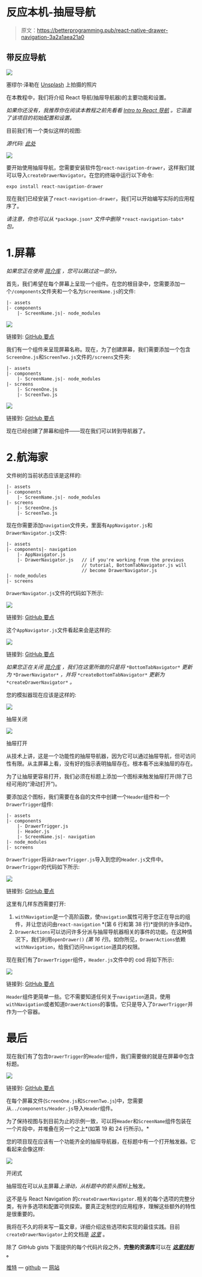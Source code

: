 # 反应本机-抽屉导航

> 原文：<https://betterprogramming.pub/react-native-drawer-navigation-3a2a1aea21a0>

## 带反应导航

![](img/5250fadfec645ed039e4909aae57b0a3.png)

塞缪尔·泽勒在 [Unsplash](https://unsplash.com/photos/-nIrhwOCRY8) 上拍摄的照片

在本教程中，我们将介绍 React 导航(抽屉导航器)的主要功能和设置。

*如果你还没有，我推荐你在阅读本教程之前先看看* [*Intro to React 导航*](https://medium.com/swlh/intro-to-react-navigation-1d8957fedfd1) *。它涵盖了该项目的初始配置和设置。*

目前我们有一个类似这样的视图:

*源代码:* [*此处*](https://github.com/seanwatters/intro-to-react-navigation)

![](img/0e6b5d4b4805677f0bfa08aeb3b9811c.png)

要开始使用抽屉导航，您需要安装软件包`react-navigation-drawer`，这样我们就可以导入`createDrawerNavigator`。在您的终端中运行以下命令:

```
expo install react-navigation-drawer
```

现在我们已经安装了`react-navigation-drawer`，我们可以开始编写实际的应用程序了。

*请注意，你也可以从* `*package.json*` *文件中删除* `*react-navigation-tabs*` *包。*

# 1.屏幕

*如果您正在使用* [*简介库*](https://github.com/seanwatters/intro-to-react-navigation) *，您可以跳过这一部分。*

首先，我们希望在每个屏幕上呈现一个组件。在您的根目录中，您需要添加一个`/components`文件夹和一个名为`ScreenName.js`的文件:

```
|- assets
|- components
    |- ScreenName.js|- node_modules
```

![](img/68eaa52c1ae2e9bb708fa326115bd1ee.png)

链接到: [GitHub 要点](https://gist.github.com/seanwatters/4d4b49e10e5400de6fea87aae3e16886)

我们有一个组件来呈现屏幕名称。现在，为了创建屏幕，我们需要添加一个包含`ScreenOne.js`和`ScreenTwo.js`文件的`/screens`文件夹:

```
|- assets
|- components
    |- ScreenName.js|- node_modules
|- screens
    |- ScreenOne.js
    |- ScreenTwo.js
```

![](img/200a2e299c0990589fcbbf8f71b00920.png)

链接到: [GitHub 要点](https://gist.github.com/seanwatters/7104c1919ba6295ce4389018babf4bc1)

现在已经创建了屏幕和组件——现在我们可以转到导航器了。

# 2.航海家

文件树的当前状态应该是这样的:

```
|- assets
|- components
    |- ScreenName.js|- node_modules
|- screens
    |- ScreenOne.js
    |- ScreenTwo.js
```

现在你需要添加`navigation`文件夹，里面有`AppNavigator.js`和`DrawerNavigator.js`文件:

```
|- assets
|- components|- navigation
    |- AppNavigator.js
    |- DrawerNavigator.js   // if you're working from the previous
                            // tutorial, BottomTabNavigator.js will
                            // become DrawerNavigator.js
|- node_modules
|- screens
```

`DrawerNavigator.js`文件的代码如下所示:

![](img/e98fc62c2b5b1454ccc6269ba2c7f925.png)

链接到: [GitHub 要点](https://gist.github.com/seanwatters/f6a7302522a46b9eb34a8a90f2309140)

这个`AppNavigator.js`文件看起来会是这样的:

![](img/3cfd661e10afb65421a5737384385d0c.png)

链接到: [GitHub 要点](https://gist.github.com/seanwatters/3adfc704d4b646e37974f42c5dc361a7)

*如果您正在关闭* [*简介库*](https://github.com/seanwatters/intro-to-react-navigation) *，我们在这里所做的只是将* `*BottomTabNavigator*` *更新为* `*DrawerNavigator*` *，并将* `*createBottomTabNavigator*` *更新为* `*createDrawerNavigator*` *。*

您的模拟器现在应该是这样的:

![](img/ced88b46876459817a4a85599cf77609.png)

抽屉关闭

![](img/d0388206076dd5f21015e94f6c92a926.png)

抽屉打开

从技术上讲，这是一个功能性的抽屉导航器，因为它可以通过抽屉导航，但可访问性有限。从主屏幕上看，没有好的指示表明抽屉存在。根本看不出来抽屉的存在。

为了让抽屉更容易打开，我们必须在标题上添加一个图标来触发抽屉打开(除了已经可用的“滑动打开”)。

要添加这个图标，我们需要在各自的文件中创建一个`Header`组件和一个`DrawerTrigger`组件:

```
|- assets
|- components
    |- DrawerTrigger.js
    |- Header.js
    |- ScreenName.js|- navigation
|- node_modules
|- screens
```

`DrawerTrigger`将从`DrawerTrigger.js`导入到您的`Header.js`文件中。`DrawerTrigger`的代码如下所示:

![](img/101296578ff500e0310651dc57a22048.png)

链接到: [GitHub 要点](https://gist.github.com/seanwatters/0c848b7f3d80a83d217b8f42c95a8dc9)

这里有几样东西需要打开:

1.  `withNavigation`是一个高阶函数，使`navigation`属性可用于您正在导出的组件，并让您访问由`react-navigation` *(第 6 行和第 38 行)*提供的许多动作。
2.  `DrawerActions`可以访问许多分派与抽屉导航器相关的事件的功能。在这种情况下，我们利用`openDrawer()` *(第 16 行)*。如你所见，`DrawerActions`依赖`withNavigation`，给我们访问`navigation`道具的权限。

现在我们有了`DrawerTrigger`组件，`Header.js`文件中的 cod 将如下所示:

![](img/fef2a20ade34617e1eefd72b2d5b7156.png)

链接到: [GitHub 要点](https://gist.github.com/seanwatters/1ae95a97e20ca05eca4e8b3ed2e8825d)

`Header`组件更简单一些。它不需要知道任何关于`navigation`道具，使用`withNavigation`或者知道`DrawerActions`的事情。它只是导入了`DrawerTrigger`并作为一个容器。

# 最后

现在我们有了包含`DrawerTrigger`的`Header`组件，我们需要做的就是在屏幕中包含标题。

![](img/f9dd1d9b2a2a3f453181476ebbdbf2c3.png)

链接到: [GitHub 要点](https://gist.github.com/seanwatters/aa5f52cf6ed8600de9eee4e70116b8a9)

在每个屏幕文件(`ScreenOne.js`和`ScreenTwo.js`)中，您需要从`../components/Header.js`导入`Header`组件。

为了保持视图与到目前为止的示例一致，可以将`Header`和`ScreenName`组件包装在一个片段中，并堆叠在另一个之上*(如第 19 和 24 行所示)。*

您的项目现在应该有一个功能齐全的抽屉导航器，在标题中有一个打开触发器。它看起来会像这样:

![](img/75b0c260e7ad7b07a306da8b3fc9a041.png)

开闭式

抽屉现在可以从主屏幕*上滑动，从标题中的箭头图标*上触发。

这不是与 React Navigation 的`createDrawerNavigator.`相关的每个选项的完整分类，有许多选项和配置可供探索。要真正定制您的应用程序，理解这些额外的特性是很重要的。

我将在不久的将来写一篇文章，详细介绍这些选项和实现的最佳实践。目前`createDrawerNavigator`上的文档是 [*这里*](https://reactnavigation.org/docs/en/drawer-navigator.html) 。

除了 GitHub gists 下面提供的每个代码片段之外，**完整的资源库**可以在 [***这里找到***](https://github.com/seanwatters/react-native-drawer-navigation) **。**

[推特](https://twitter.com/sean_watters) — [github](https://github.com/seanwatters) — [网站](https://seanwatters.io/)